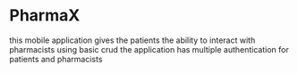 # PharmaX
this mobile application gives the patients the ability to interact with pharmacists using basic crud the application has multiple authentication for patients and pharmacists
